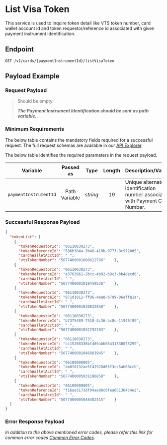 # List Visa Token

This service is used to inquire token detail like VTS token number, card wallet account id and token requestor/reference id associated with given payment instrument identification.

## Endpoint

`GET /v1/cards/{paymentInstrumentId}/listVisaToken`

## Payload Example

### Request Payload

>Should be empty. 
>
>***The Payment Instrument Identification should be sent as path variable..***


### Minimum Requirements

The below table contains the mandatory fields required for a successful request. The full request schemas are available in our [API Explorer](../api/?type=get&path=/v1/cards/{paymentInstrumentId}/listVisaToken).

The below table identifies the required parameters in the request payload.

| Variable | Passed as | Type | Length | Description/Values |
| -------- | :-------: | :--: | :------------: | ------------------ |
| `paymentInstrumentId` | Path Variable | *string* | 19 | Unique alternate identification number associated with Payment Card Number. |

### Successful Response Payload

```json
{
  "tokenList": [
    {
      "tokenRequestorId": "06110030273",
      "tokenReferenceId": "586b384a-3b46-410b-9773-8c9720d5",
      "cardhWalletAcctId": " ",
      "vtsTokenNumber": "5077400001008622786"    },
    {
      "tokenRequestorId": "06110030273",
      "tokenReferenceId": "a3763961-2bcc-4b02-b9c3-bb4decd6",
      "cardhWalletAcctId": " ",
      "vtsTokenNumber": "5077400001018459526"    },
    {
      "tokenRequestorId": "06110030273",
      "tokenReferenceId": "071d1012-ff96-4aa8-b799-06effa1a",
      "cardhWalletAcctId": " ",
      "vtsTokenNumber": "5077400001030832858"    },
    {
      "tokenRequestorId": "06110030273",
      "tokenReferenceId": "b7375489-7518-4c36-bc8c-11946f89",
      "cardhWalletAcctId": " ",
      "vtsTokenNumber": "5077400001032292283"    },
    {
      "tokenRequestorId": "06110030273",
      "tokenReferenceId": "cc15268336bf469abb98431830075259",
      "cardhWalletAcctId": " ",
      "vtsTokenNumber": "5077400001046883945"    },
    {
      "tokenRequestorId": "06100000005",
      "tokenReferenceId": "ab8fd132ae5f42928d65f3cc5ab08ccb",
      "cardhWalletAcctId": " ",
      "vtsTokenNumber": "5077400005031196858"    },
    {
      "tokenRequestorId": "06100000005",
      "tokenReferenceId": "f16ae3173df94aa08c6fea051304c4e2",
      "cardhWalletAcctId": " ",
      "vtsTokenNumber": "5077400005048482515"    }
  ]
}

```

### Error Response Payload

*In addition to the above mentioned error codes, please refer this link for common error codes [Common Error Codes](?path=docs/Common_Error_Code.md).*

